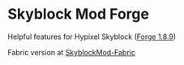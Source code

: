 # Skyblock Mod Forge

Helpful features for Hypixel Skyblock ([Forge 1.8.9](https://files.minecraftforge.net/net/minecraftforge/forge/index_1.8.9.html))

Fabric version at [SkyblockMod-Fabric](https://github.com/kevinthegreat1/SkyblockMod-Fabric)